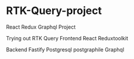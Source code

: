 # RTK-Query-project
React Redux Graphql Project 

Trying out RTK Query 
Frontend
React
Reduxtoolkit


Backend 
Fastify
Postgresql
postgraphile
Graphql
